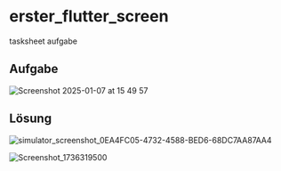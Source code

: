 # erster_flutter_screen

tasksheet aufgabe 

## Aufgabe

![Screenshot 2025-01-07 at 15 49 57](https://github.com/user-attachments/assets/ea32f19c-b6d2-447d-8161-c605c019a064)

## Lösung

![simulator_screenshot_0EA4FC05-4732-4588-BED6-68DC7AA87AA4](https://github.com/user-attachments/assets/08322594-9fea-4f49-9475-c3476cc404c1)  

![Screenshot_1736319500](https://github.com/user-attachments/assets/f0869b64-8943-4b46-8d4d-1cbace2525f6)
